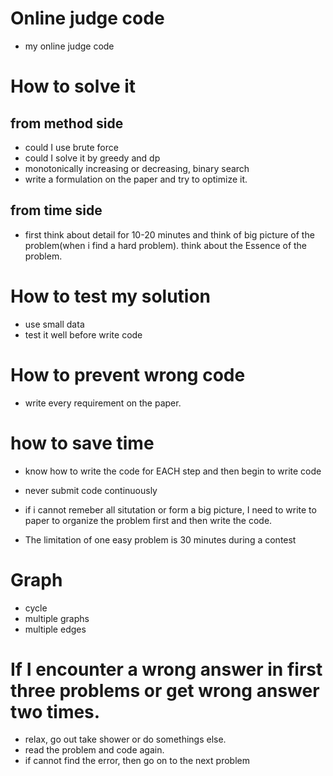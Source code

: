 # Online judge code
- my online judge code

# How to solve it

## from method side
- could I use brute force
- could I solve it by greedy and dp
- monotonically increasing or decreasing, binary search
- write a formulation on the paper and try to optimize it.

## from time side
- first think about detail for 10-20 minutes and think of big picture of the problem(when i find a hard problem). think about the Essence of the problem.


# How to test my solution

- use small data
- test it well before write code

# How to prevent wrong code

- write every requirement on the paper.

# how to save time

- know how to write the code for EACH step and then begin to write code
- never submit code continuously

- if i cannot remeber all situtation or form a big picture, I need to write to paper to organize the problem first and then write the code.

- The limitation of one easy problem is 30 minutes during a contest

# Graph

- cycle
- multiple graphs
- multiple edges

# If I encounter a wrong answer in first three problems or get wrong answer two times.
- relax, go out take shower or do somethings else.
- read the problem and code again.
- if cannot find the error, then go on to the next problem


